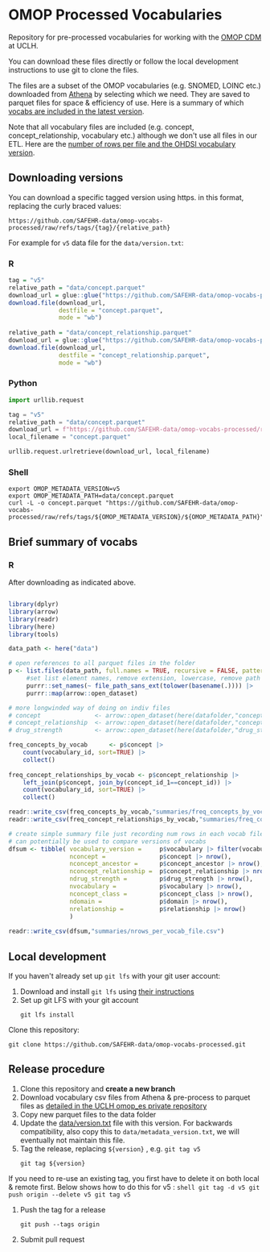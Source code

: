 # OMOP Processed Vocabularies

Repository for pre-processed vocabularies for working with the [OMOP CDM](https://ohdsi.github.io/CommonDataModel/) at UCLH.

You can download these files directly or follow the local development instructions to use git to clone the files.

The files are a subset of the OMOP vocabularies (e.g. SNOMED, LOINC etc.) downloaded from [Athena](https://athena.ohdsi.org/) by selecting which we need. They are saved to parquet files for space & efficiency of use. Here is a summary of which [vocabs are included in the latest version](summaries/freq_concepts_by_vocab.csv).

Note that all vocabulary files are included (e.g. concept, concept_relationship, vocabulary etc.) although we don't use all files in our ETL. Here are the [number of rows per file and the OHDSI vocabulary version](summaries/nrows_per_vocab_file.csv).

## Downloading versions

You can download a specific tagged version using https.
in this format, replacing the curly braced values:

`https://github.com/SAFEHR-data/omop-vocabs-processed/raw/refs/tags/{tag}/{relative_path}`

For example for `v5` data file for the `data/version.txt`:

### R

```r
tag = "v5"
relative_path = "data/concept.parquet"
download_url = glue::glue("https://github.com/SAFEHR-data/omop-vocabs-processed/raw/refs/tags/{tag}/{relative_path}")
download.file(download_url,
              destfile = "concept.parquet",
              mode = "wb")
              
relative_path = "data/concept_relationship.parquet"
download_url = glue::glue("https://github.com/SAFEHR-data/omop-vocabs-processed/raw/refs/tags/{tag}/{relative_path}")
download.file(download_url,
              destfile = "concept_relationship.parquet",
              mode = "wb")              
```
### Python

```python
import urllib.request

tag = "v5"
relative_path = "data/concept.parquet"
download_url = f"https://github.com/SAFEHR-data/omop-vocabs-processed/raw/refs/tags/{tag}/{relative_path}"
local_filename = "concept.parquet"

urllib.request.urlretrieve(download_url, local_filename)
```
### Shell

```shell
export OMOP_METADATA_VERSION=v5
export OMOP_METADATA_PATH=data/concept.parquet
curl -L -o concept.parquet "https://github.com/SAFEHR-data/omop-vocabs-processed/raw/refs/tags/${OMOP_METADATA_VERSION}/${OMOP_METADATA_PATH}"
```

## Brief summary of vocabs

### R

After downloading as indicated above.

```r

library(dplyr)
library(arrow)
library(readr)
library(here)
library(tools)

data_path <- here("data")

# open references to all parquet files in the folder
p <- list.files(data_path, full.names = TRUE, recursive = FALSE, pattern = "*.parquet") |>
     #set list element names, remove extension, lowercase, remove path
     purrr::set_names(~ file_path_sans_ext(tolower(basename(.)))) |>
     purrr::map(arrow::open_dataset)

# more longwinded way of doing on indiv files
# concept               <- arrow::open_dataset(here(datafolder,"concept.parquet"))
# concept_relationship  <- arrow::open_dataset(here(datafolder,"concept_relationship.parquet"))
# drug_strength         <- arrow::open_dataset(here(datafolder,"drug_strength.parquet"))

freq_concepts_by_vocab      <- p$concept |> 
    count(vocabulary_id, sort=TRUE) |> 
    collect()
    
freq_concept_relationships_by_vocab <- p$concept_relationship |> 
    left_join(p$concept, join_by(concept_id_1==concept_id)) |> 
    count(vocabulary_id, sort=TRUE) |> 
    collect()

readr::write_csv(freq_concepts_by_vocab,"summaries/freq_concepts_by_vocab.csv")
readr::write_csv(freq_concept_relationships_by_vocab,"summaries/freq_concept_relationships_by_vocab.csv")

# create simple summary file just recording num rows in each vocab file
# can potentially be used to compare versions of vocabs
dfsum <- tibble( vocabulary_version =     p$vocabulary |> filter(vocabulary_id=='None') |> pull(vocabulary_version,as_vector=TRUE),
                 nconcept =               p$concept |> nrow(),
                 nconcept_ancestor =      p$concept_ancestor |> nrow(),
                 nconcept_relationship =  p$concept_relationship |> nrow(),
                 ndrug_strength =         p$drug_strength |> nrow(),
                 nvocabulary =            p$vocabulary |> nrow(), 
                 nconcept_class =         p$concept_class |> nrow(),                                   nconcept_synonym =       p$concept_synonym |> nrow(),
                 ndomain =                p$domain |> nrow(),
                 nrelationship =          p$relationship |> nrow()
                 )
                 
readr::write_csv(dfsum,"summaries/nrows_per_vocab_file.csv")                 

```

## Local development

If you haven't already set up `git lfs` with your git user account:

1. Download and install `git lfs` using [their instructions](https://git-lfs.com/)
2. Set up git LFS with your git account
    ```shell
    git lfs install
    ```

Clone this repository:

```shell
git clone https://github.com/SAFEHR-data/omop-vocabs-processed.git
```

## Release procedure

1. Clone this repository and **create a new branch**
1. Download vocabulary csv files from Athena & pre-process to parquet files as [detailed in the UCLH omop_es private repository](https://github.com/uclh-criu/omop_es/blob/master/omop_metadata/omop_vocabs_readme.md)
1. Copy new parquet files to the data folder 
1. Update the [data/version.txt](data/version.txt) file with this version. 
   For backwards compatibility, also copy this to `data/metadata_version.txt`, we will eventually not maintain this file.
1. Tag the release, replacing `${version}` , e.g. `git tag v5`
    ```shell
    git tag ${version}
    ```
  If you need to re-use an existing tag, you first have to delete it on both local & remote first. Below shows how to do this for v5 :
    ```shell
    git tag -d v5
    git push origin --delete v5
    git tag v5
    ```  
1. Push the tag for a release
    ```shell
    git push --tags origin
    ```
1. Submit pull request

